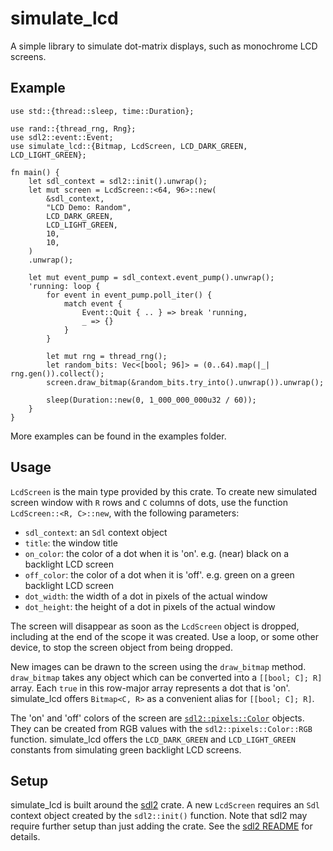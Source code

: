 # simulate_lcd <!-- [![](https://img.shields.io/crates/v/simulate_lcd.svg)](https://crates.io/crates/simulate_lcd) --> <!-- [![](https://docs.rs/simulate_lcd/badge.svg)](https://docs.rs/simulate_lcd) -->

A simple library to simulate dot-matrix displays, such as monochrome LCD screens.

<!-- [Documentation](https://docs.rs/simulate_lcd) -->

<!-- ## Overview -->

## Example <!-- 'Example Usage' -->

```
use std::{thread::sleep, time::Duration};

use rand::{thread_rng, Rng};
use sdl2::event::Event;
use simulate_lcd::{Bitmap, LcdScreen, LCD_DARK_GREEN, LCD_LIGHT_GREEN};

fn main() {
    let sdl_context = sdl2::init().unwrap();
    let mut screen = LcdScreen::<64, 96>::new(
        &sdl_context,
        "LCD Demo: Random",
        LCD_DARK_GREEN,
        LCD_LIGHT_GREEN,
        10,
        10,
    )
    .unwrap();

    let mut event_pump = sdl_context.event_pump().unwrap();
    'running: loop {
        for event in event_pump.poll_iter() {
            match event {
                Event::Quit { .. } => break 'running,
                _ => {}
            }
        }

        let mut rng = thread_rng();
        let random_bits: Vec<[bool; 96]> = (0..64).map(|_| rng.gen()).collect();
        screen.draw_bitmap(&random_bits.try_into().unwrap()).unwrap();

        sleep(Duration::new(0, 1_000_000_000u32 / 60));
    }
}
```

More examples can be found in the examples folder.

## Usage

`LcdScreen` is the main type provided by this crate. To create new simulated screen window with `R` rows and `C` columns of dots, use the function `LcdScreen::<R, C>::new`, with the following parameters:

- `sdl_context`: an `Sdl` context object 
- `title`: the window title
- `on_color`: the color of a dot when it is 'on'. e.g. (near) black on a backlight LCD screen
- `off_color`: the color of a dot when it is 'off'. e.g. green on a green backlight LCD screen
- `dot_width`: the width of a dot in pixels of the actual window
- `dot_height`: the height of a dot in pixels of the actual window

The screen will disappear as soon as the `LcdScreen` object is dropped, including at the end of the scope it was created. Use a loop, or some other device, to stop the screen object from being dropped. 

New images can be drawn to the screen using the `draw_bitmap` method. `draw_bitmap` takes any object which can be converted into a `[[bool; C]; R]` array. Each `true` in this row-major array represents a dot that is 'on'. simulate_lcd offers `Bitmap<C, R>` as a convenient alias for `[[bool; C]; R]`.

The 'on' and 'off' colors of the screen are [`sdl2::pixels::Color`](https://rust-sdl2.github.io/rust-sdl2/sdl2/pixels/struct.Color.html) objects. They can be created from RGB values with the `sdl2::pixels::Color::RGB` function. simulate_lcd offers the `LCD_DARK_GREEN` and `LCD_LIGHT_GREEN` constants from simulating green backlight LCD screens.

## Setup

simulate_lcd is built around the [sdl2](https://crates.io/crates/sdl2) crate. A new `LcdScreen` requires an `Sdl` context object created by the `sdl2::init()` function. Note that sdl2 may require further setup than just adding the crate. See the [sdl2 README](https://github.com/Rust-SDL2/rust-sdl2/blob/master/README.md#requirements) for details.
<!-- from the [sdl2](https://crates.io/crates/sdl2) crate.  -->

<!-- ## Examples


License

Licensed under either of

    Apache License, Version 2.0 (LICENSE-APACHE or http://www.apache.org/licenses/LICENSE-2.0)
    MIT license (LICENSE-MIT or http://opensource.org/licenses/MIT) at your option.

Contribution

Unless you explicitly state otherwise, any contribution intentionally submitted for inclusion in the work by you shall be dual licensed as above, without any additional terms or conditions.
Dependencies

~0–6.5MB
~105K SLoC

    unix nix 0.26+fs+signal
    windows windows-sys 0.42+Win32_Foundation+Win32_System_Threadi…+Win32_Security+Win32_System_Windows…+Win32_System_Console


-->